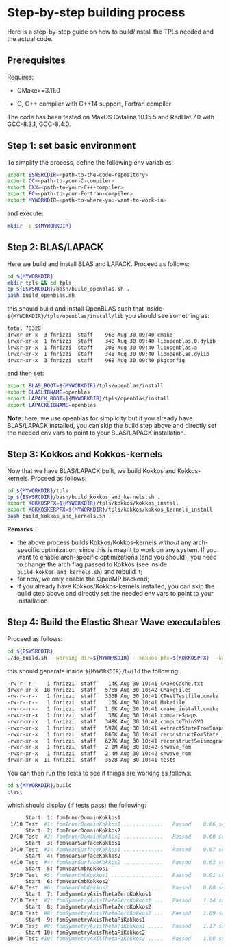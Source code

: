 
# Step-by-step building process
Here is a step-by-step guide on how to build/install
the TPLs needed and the actual code.

## Prerequisites
Requires: 

- CMake>=3.11.0

- C, C++ compiler with C++14 support, Fortran compiler

The code has been tested on MaxOS Catalina 10.15.5 
and RedHat 7.0 with GCC-8.3.1, GCC-8.4.0.


## Step 1: set basic environment
To simplify the process, define the following env variables:
```bash
export ESWSRCDIR=<path-to-the-code-repository>
export CC=<path-to-your-C-compiler>
export CXX=<path-to-your-C++-compiler>
export FC=<path-to-your-Fortran-compiler>
export MYWORKDIR=<path-to-where-you-want-to-work-in>
```
and execute:
```bash
mkdir -p ${MYWORKDIR}
```

## Step 2: BLAS/LAPACK
Here we build and install BLAS and LAPACK.
Proceed as follows:
```bash
cd ${MYWORKDIR}
mkdir tpls && cd tpls
cp ${ESWSRCDIR}/bash/build_openblas.sh .
bash build_openblas.sh
```
this should build and install OpenBLAS such that
inside `${MYWORKDIR}/tpls/openblas/install/lib` you should see something as:
```bash
total 78328
drwxr-xr-x  3 fnrizzi  staff    96B Aug 30 09:40 cmake
lrwxr-xr-x  1 fnrizzi  staff    34B Aug 30 09:40 libopenblas.0.dylib
lrwxr-xr-x  1 fnrizzi  staff    30B Aug 30 09:40 libopenblas.a
lrwxr-xr-x  1 fnrizzi  staff    34B Aug 30 09:40 libopenblas.dylib
drwxr-xr-x  3 fnrizzi  staff    96B Aug 30 09:40 pkgconfig
```
and then set:
```bash
export BLAS_ROOT=${MYWORKDIR}/tpls/openblas/install
export BLASLIBNAME=openblas
export LAPACK_ROOT=${MYWORKDIR}/tpls/openblas/install
export LAPACKLIBNAME=openblas
```
**Note**: here, we use openblas for simplicity but if you already
have BLAS/LAPACK installed, you can skip the build step above
and directly set the needed env vars to
point to your BLAS/LAPACK installation.


## Step 3: Kokkos and Kokkos-kernels
Now that we have BLAS/LAPACK built, we build Kokkos and Kokkos-kernels.
Proceed as follows:
```bash
cd ${MYWORKDIR}/tpls
cp ${ESWSRCDIR}/bash/build_kokkos_and_kernels.sh .
export KOKKOSPFX=${MYWORKDIR}/tpls/kokkos/kokkos_install
export KOKKOSKERPFX=${MYWORKDIR}/tpls/kokkos/kokkos_kernels_install
bash build_kokkos_and_kernels.sh
```
**Remarks**:
* the above process builds Kokkos/Kokkos-kernels *without* any arch-specific
optimization, since this is meant to work on any system.
If you want to enable arch-specific optimizations (and you should),
you need to change the arch flag passed to Kokkos (see inside `build_kokkos_and_kernels.sh`)
and rebuild it;
* for now, we only enable the OpenMP backend;
* if you already have Kokkos/Kokkos-kernels installed, you can skip the build step
above and directly set the needed env vars to point to your installation.


## Step 4: Build the Elastic Shear Wave executables
Proceed as follows:
```bash
cd ${ESWSRCDIR}
./do_build.sh --working-dir=${MYWORKDIR} --kokkos-pfx=${KOKKOSPFX} --kokkos-ker-pfx=${KOKKOSKERPFX}
```
this should generate inside `${MYWORKDIR}/build` the following:
```bash
-rw-r--r--   1 fnrizzi  staff    14K Aug 30 10:41 CMakeCache.txt
drwxr-xr-x  18 fnrizzi  staff   576B Aug 30 10:42 CMakeFiles
-rw-r--r--   1 fnrizzi  staff   333B Aug 30 10:41 CTestTestfile.cmake
-rw-r--r--   1 fnrizzi  staff    15K Aug 30 10:41 Makefile
-rw-r--r--   1 fnrizzi  staff   1.6K Aug 30 10:41 cmake_install.cmake
-rwxr-xr-x   1 fnrizzi  staff    38K Aug 30 10:41 compareSnaps
-rwxr-xr-x   1 fnrizzi  staff   348K Aug 30 10:42 computeThinSVD
-rwxr-xr-x   1 fnrizzi  staff   597K Aug 30 10:41 extractStateFromSnaps
-rwxr-xr-x   1 fnrizzi  staff   866K Aug 30 10:41 reconstructFomState
-rwxr-xr-x   1 fnrizzi  staff   627K Aug 30 10:41 reconstructSeismogram
-rwxr-xr-x   1 fnrizzi  staff   2.0M Aug 30 10:42 shwave_fom
-rwxr-xr-x   1 fnrizzi  staff   2.4M Aug 30 10:42 shwave_rom
drwxr-xr-x  11 fnrizzi  staff   352B Aug 30 10:41 tests
```
You can then run the tests to see if things are working as follows:
```bash
cd ${MYWORKDIR}/build
ctest
```
which should display (if tests pass) the following:
```bash
      Start  1: fomInnerDomainKokkos1
 1/10 Test  #1: fomInnerDomainKokkos1 .............   Passed    0.66 sec
      Start  2: fomInnerDomainKokkos2
 2/10 Test  #2: fomInnerDomainKokkos2 .............   Passed    0.60 sec
      Start  3: fomNearSurfaceKokkos1
 3/10 Test  #3: fomNearSurfaceKokkos1 .............   Passed    0.67 sec
      Start  4: fomNearSurfaceKokkos2
 4/10 Test  #4: fomNearSurfaceKokkos2 .............   Passed    0.63 sec
      Start  5: fomNearCmbKokkos1
 5/10 Test  #5: fomNearCmbKokkos1 .................   Passed    0.91 sec
      Start  6: fomNearCmbKokkos2
 6/10 Test  #6: fomNearCmbKokkos2 .................   Passed    0.80 sec
      Start  7: fomSymmetryAxisThetaZeroKokkos1
 7/10 Test  #7: fomSymmetryAxisThetaZeroKokkos1 ...   Passed    1.14 sec
      Start  8: fomSymmetryAxisThetaZeroKokkos2
 8/10 Test  #8: fomSymmetryAxisThetaZeroKokkos2 ...   Passed    1.09 sec
      Start  9: fomSymmetryAxisThetaPiKokkos1
 9/10 Test  #9: fomSymmetryAxisThetaPiKokkos1 .....   Passed    1.17 sec
      Start 10: fomSymmetryAxisThetaPiKokkos2
10/10 Test #10: fomSymmetryAxisThetaPiKokkos2 .....   Passed    1.08 sec
```
